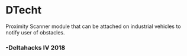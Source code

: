 # DTecht

Proximity Scanner module that can be attached on industrial vehicles to notify user of obstacles.
### -Deltahacks IV 2018
